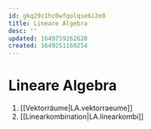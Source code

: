 ```yaml
---
id: gkq29c1hc0wfqolqse6i2e8
title: Lineare Algebra
desc: ''
updated: 1649759262620
created: 1649251169254
---
```


# Lineare Algebra
1. [[Vektorräume|LA.vektorraeume]]
2. [[Linearkombination|LA.linearkombi]]